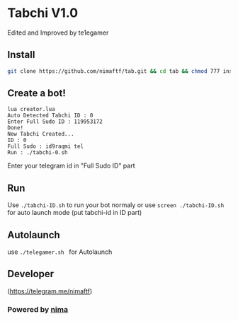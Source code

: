 # Tabchi V1.0
Edited and Improved by te1egamer

## Install
```bash
git clone https://github.com/nimaftf/tab.git && cd tab && chmod 777 install.sh && chmod 777 telegamer.sh && ./install.sh && lua creator.lua
```
## Create a bot!
```
lua creator.lua
Auto Detected Tabchi ID : 0
Enter Full Sudo ID : 119953172
Done!
New Tabchi Created...
ID : 0
Full Sudo : id9raqmi tel
Run : ./tabchi-0.sh
```
Enter your telegram id in "Full Sudo ID" part

## Run
Use `./tabchi-ID.sh` to run your bot normaly or use `screen ./tabchi-ID.sh` for auto launch mode (put tabchi-id in ID part)

## Autolaunch
use `./telegamer.sh ` for Autolaunch

## Developer

(https://telegram.me/nimaftf)

### Powered by [nima](https://telegram.me/nimaftf)

